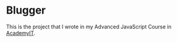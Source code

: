 # Blugger
This is the project that I wrote in my Advanced JavaScript Course in [AcademyIT](https://academyit.net/).
